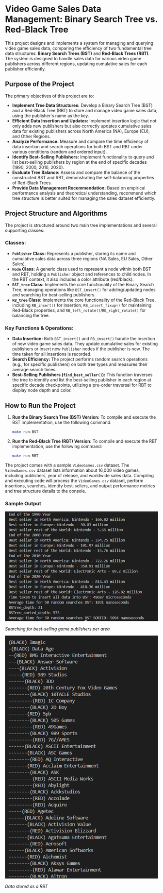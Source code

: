 # Video Game Sales Data Management: Binary Search Tree vs. Red-Black Tree

This project designs and implements a system for managing and querying video game sales data, comparing the efficiency of two fundamental tree data structures: **Binary Search Trees (BST)** and **Red-Black Trees (RBT)**. The system is designed to handle sales data for various video game publishers across different regions, updating cumulative sales for each publisher efficiently.

## Purpose of the Project

The primary objectives of this project are to:

*   **Implement Tree Data Structures:** Develop a Binary Search Tree (BST) and a Red-Black Tree (RBT) to store and manage video game sales data, using the publisher's name as the key.
*   **Efficient Data Insertion and Updates:** Implement insertion logic that not only adds new publishers but also correctly updates cumulative sales data for existing publishers across North America (NA), Europe (EU), and Other Regions.
*   **Analyze Performance:** Measure and compare the time efficiency of data insertion and search operations for both BST and RBT under various conditions (random and ordered input).
*   **Identify Best-Selling Publishers:** Implement functionality to query and list best-selling publishers by region at the end of specific decades (1990, 2000, 2010, 2020).
*   **Evaluate Tree Balance:** Assess and compare the balance of the constructed BST and RBT, demonstrating the self-balancing properties of Red-Black Trees.
*   **Provide Data Management Recommendation:** Based on empirical performance analysis and theoretical understanding, recommend which tree structure is better suited for managing the sales dataset efficiently.

## Project Structure and Algorithms

The project is structured around two main tree implementations and several supporting classes:

### Classes:

*   **`Publisher` Class:** Represents a publisher, storing its name and cumulative sales data across three regions (NA Sales, EU Sales, Other Sales).
*   **`Node` Class:** A generic class used to represent a node within both BST and RBT, holding a `Publisher` object and references to child nodes. In the RBT context, it also includes a color attribute (red/black).
*   **`BST_tree` Class:** Implements the core functionality of the Binary Search Tree, managing operations like `BST_insert()` for adding/updating nodes and searching for best-selling publishers.
*   **`RB_tree` Class:** Implements the core functionality of the Red-Black Tree, including `RB_insert()` for insertion, `RB_insert_fixup()` for maintaining Red-Black properties, and `RB_left_rotate()`/`RB_right_rotate()` for balancing the tree.

### Key Functions & Operations:

*   **Data Insertion:** Both `BST_insert()` and `RB_insert()` handle the insertion of new video game sales data. They update cumulative sales for existing publishers or insert new `Publisher` nodes if the publisher is new. The time taken for all insertions is recorded.
*   **Search Efficiency:** The project performs random search operations (e.g., for specific publishers) on both tree types and measures their average search times.
*   **Best-Selling Publishers (`find_best_seller()`):** This function traverses the tree to identify and list the best-selling publisher in each region at specific decade checkpoints, utilizing a pre-order traversal for RBT to display node depth and color.

## How to Run the Project

1.  **Run the Binary Search Tree (BST) Version:**
    To compile and execute the BST implementation, use the following command:
    ```bash
    make run-BST
    ```

2.  **Run the Red-Black Tree (RBT) Version:**
    To compile and execute the RBT implementation, use the following command:
    ```bash
    make run-RBT
    ```

The project comes with a sample `VideoGames.csv` dataset. The `VideoGames.csv` dataset lists information about 16,000 video games, including publishers, year of release, and worldwide sales data. Compiling and executing code will process the `VideoGames.csv` dataset, perform insertions, searches, identify best-sellers, and output performance metrics and tree structure details to the console.

### Sample Output

![alt_text](./BST_output.png)

*Searching for best-selling game publishers per area*

![alt_text](./RBT_output2.png)

*Data stored as a RBT*
